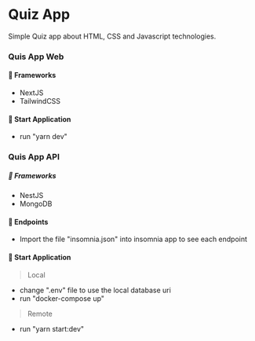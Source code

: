 # Quiz App

Simple Quiz app about HTML, CSS and Javascript technologies.

### Quis App Web

#### 🔨 Frameworks

- NextJS
- TailwindCSS

#### 🚀 Start Application

- run "yarn dev"

### Quis App API

##### 🔨 Frameworks

- NestJS
- MongoDB

#### 📡 Endpoints

- Import the file "insomnia.json" into insomnia app to see each endpoint

#### 🚀 Start Application

> Local

- change ".env" file to use the local database uri
- run "docker-compose up"

> Remote

- run "yarn start:dev"

